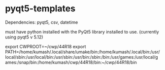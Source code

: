 # pyqt5-templates

Dependencies:
pyqt5, csv, datetime

must have python installed with the PyQt5 library installed to use. (currently using pyqt5 v 5.12)


export CWPROOT=~/cwp/44R18
export PATH=/home/kumash/.local/share/umake/bin:/home/kumash/.local/bin:/usr/local/sbin:/usr/local/bin:/usr/sbin:/usr/bin:/sbin:/bin:/usr/games:/usr/local/games:/snap/bin:/home/kumash/cwp/44R18/bin:~/cwp/44R18/bin
